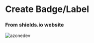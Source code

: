 # Create Badge/Label
### From shields.io website
![azonedev](https://img.shields.io/badge/azOne-Dev-brightgreen)
